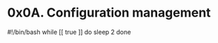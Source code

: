 0x0A. Configuration management
=========================
#!/bin/bash
while [[ true ]]
do
    sleep 2
done


